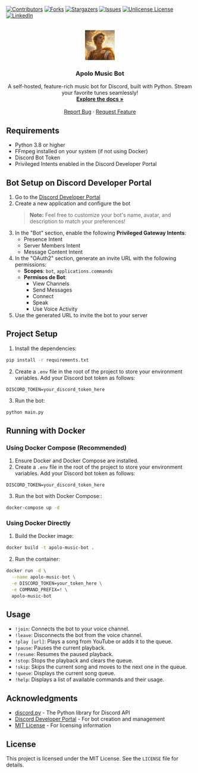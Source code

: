 <!-- PROJECT SHIELDS -->
[![Contributors][contributors-shield]][contributors-url]
[![Forks][forks-shield]][forks-url]
[![Stargazers][stars-shield]][stars-url]
[![Issues][issues-shield]][issues-url]
[![Unlicense License][license-shield]][license-url]
[![LinkedIn][linkedin-shield]][linkedin-url]


<!-- PROJECT LOGO -->
<br />
<div align="center">
  <a href="https://github.com/DanteZulli/apolo-music-bot">
    <img src="images/logo.png" alt="Logo" width="80" height="80">
  </a>

  <h3 align="center">Apolo Music Bot</h3>

  <p align="center">
     A self-hosted, feature-rich music bot for Discord, built with Python. Stream your favorite tunes seamlessly!
    <br />
    <a href="https://github.com/DanteZulli/apolo-music-bot"><strong>Explore the docs »</strong></a>
    <br />
    <br />
    <a href="https://github.com/DanteZulli/apolo-music-bot/issues/new?labels=bug&template=bug-report---.md">Report Bug</a>
    &middot;
    <a href="https://github.com/DanteZulli/apolo-music-bot/issues/new?labels=enhancement&template=feature-request---.md">Request Feature</a>
  </p>
</div>

## Requirements

- Python 3.8 or higher
- FFmpeg installed on your system (if not using Docker)
- Discord Bot Token
- Privileged Intents enabled in the Discord Developer Portal

## Bot Setup on Discord Developer Portal

1. Go to the [Discord Developer Portal](https://discord.com/developers/applications)
2. Create a new application and configure the bot
   > **Note:** Feel free to customize your bot's name, avatar, and description to match your preferences!
3. In the "Bot" section, enable the following **Privileged Gateway Intents**:
   - Presence Intent
   - Server Members Intent
   - Message Content Intent
4. In the "OAuth2" section, generate an invite URL with the following permissions:
   - **Scopes**: `bot`, `applications.commands`
   - **Permisos de Bot**:
     - View Channels
     - Send Messages
     - Connect
     - Speak
     - Use Voice Activity
5. Use the generated URL to invite the bot to your server

## Project Setup

1. Install the dependencies:
```bash
pip install -r requirements.txt
```

2. Create a `.env` file in the root of the project to store your environment variables. Add your Discord bot token as follows:
```env
DISCORD_TOKEN=your_discord_token_here
```

3. Run the bot:
```bash
python main.py
```

## Running with Docker

### Using Docker Compose (Recommended)

1. Ensure Docker and Docker Compose are installed.
2. Create a `.env` file in the root of the project to store your environment variables. Add your Discord bot token as follows:
```env
DISCORD_TOKEN=your_discord_token_here
```
3. Run the bot with Docker Compose::
```bash
docker-compose up -d
```

### Using Docker Directly

1. Build the Docker image:
```bash
docker build -t apolo-music-bot .
```

2. Run the container:
```bash
docker run -d \
  --name apolo-music-bot \
  -e DISCORD_TOKEN=your_token_here \
  -e COMMAND_PREFIX=! \
  apolo-music-bot
```

## Usage

- `!join`: Connects the bot to your voice channel.
- `!leave`: Disconnects the bot from the voice channel.
- `!play [url]`:  Plays a song from YouTube or adds it to the queue.
- `!pause`: Pauses the current playback.
- `!resume`: Resumes the paused playback.
- `!stop`: Stops the playback and clears the queue.
- `!skip`: Skips the current song and moves to the next one in the queue.
- `!queue`: Displays the current song queue.
- `!help`: Displays a list of available commands and their usage.

## Acknowledgments

* [discord.py](https://discordpy.readthedocs.io/en/stable/) - The Python library for Discord API
* [Discord Developer Portal](https://discord.com/developers/applications) - For bot creation and management
* [MIT License](https://opensource.org/licenses/MIT) - For licensing information

## License

This project is licensed under the MIT License. See the `LICENSE` file for details.


<!-- MARKDOWN LINKS & IMAGES -->
[contributors-shield]: https://img.shields.io/github/contributors/DanteZulli/apolo-music-bot?style=for-the-badge
[contributors-url]: https://github.com/DanteZulli/apolo-music-bot/graphs/contributors
[forks-shield]: https://img.shields.io/github/forks/DanteZulli/apolo-music-bot?style=for-the-badge
[forks-url]: https://github.com/DanteZulli/apolo-music-bot/network/members
[stars-shield]: https://img.shields.io/github/stars/DanteZulli/apolo-music-bot?style=for-the-badge
[stars-url]: https://github.com/DanteZulli/apolo-music-bot/stargazers
[issues-shield]: https://img.shields.io/github/issues/DanteZulli/apolo-music-bot.svg?style=for-the-badge
[issues-url]: https://github.com/DanteZulli/apolo-music-bot/issues
[license-shield]: https://img.shields.io/github/license/DanteZulli/apolo-music-bot.svg?style=for-the-badge
[license-url]: https://github.com/DanteZulli/apolo-music-bot/blob/master/LICENSE
[linkedin-shield]: https://img.shields.io/badge/-LinkedIn-black.svg?style=for-the-badge&logo=linkedin&colorB=555
[linkedin-url]: https://www.linkedin.com/in/dante-zulli/
